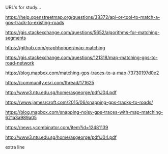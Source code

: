 URL's for study...

https://help.openstreetmap.org/questions/38372/api-or-tool-to-match-a-gps-track-to-existing-roads

https://gis.stackexchange.com/questions/5652/algorithms-for-matching-segments

https://github.com/graphhopper/map-matching

https://gis.stackexchange.com/questions/121318/map-matching-gps-to-road-network

https://blog.mapbox.com/matching-gps-traces-to-a-map-73730197d0e2

https://community.esri.com/thread/171625

http://www3.ntu.edu.sg/home/asgeorge/pdf/J04.pdf

https://www.jamesrcroft.com/2015/06/snapping-gps-tracks-to-roads/

https://blog.mapbox.com/snapping-noisy-gps-traces-with-map-matching-621a3a989a05

https://news.ycombinator.com/item?id=12481139

http://www3.ntu.edu.sg/home/asgeorge/pdf/J04.pdf

extra line
